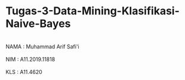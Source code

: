 # Tugas-3-Data-Mining-Klasifikasi-Naive-Bayes
<br> NAMA : Muhammad Arif Safi'i </br>
<br> NIM  : A11.2019.11818 </br>
<br> KLS  : A11.4620</br>
